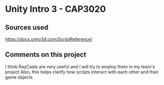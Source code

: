 # Unity Intro 3 - CAP3020

## Sources used
https://docs.unity3d.com/ScriptReference/

## Comments on this project
I think RayCasts are very useful and I will try to employ them in my team's project
Also, this helps clarify how scripts interact with each other and their game objects